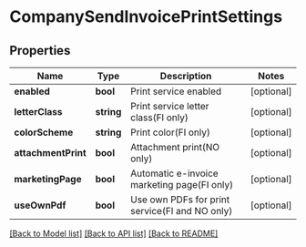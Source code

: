 # CompanySendInvoicePrintSettings

## Properties
Name | Type | Description | Notes
------------ | ------------- | ------------- | -------------
**enabled** | **bool** | Print service enabled | [optional] 
**letterClass** | **string** | Print service letter class(FI only) | [optional] 
**colorScheme** | **string** | Print color(FI only) | [optional] 
**attachmentPrint** | **bool** | Attachment print(NO only) | [optional] 
**marketingPage** | **bool** | Automatic e-invoice marketing page(FI only) | [optional] 
**useOwnPdf** | **bool** | Use own PDFs for print service(FI and NO only) | [optional] 

[[Back to Model list]](../README.md#documentation-for-models) [[Back to API list]](../README.md#documentation-for-api-endpoints) [[Back to README]](../README.md)


